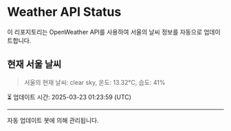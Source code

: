 
# Weather API Status

이 리포지토리는 OpenWeather API를 사용하여 서울의 날씨 정보를 자동으로 업데이트합니다.

## 현재 서울 날씨
> 서울의 현재 날씨: clear sky, 온도: 13.32°C, 습도: 41%

⏳ 업데이트 시간: 2025-03-23 01:23:59 (UTC)

---
자동 업데이트 봇에 의해 관리됩니다.
